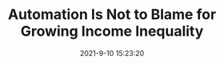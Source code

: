 ---
"title": "Automation Is Not to Blame for Growing Income Inequality"
"date": "2021-9-10 15:23:20"
"feed_name": "INDUSTRYWEEK"
"feed_website": "https://www.industryweek.com/"
"feed_rss": "https://www.industryweek.com/__rss/website-scheduled-content.xml?input=%7B%22sectionAlias%22%3A%22home%22%7D"
"link": "https://www.industryweek.com/the-economy/public-policy/article/21174967/automation-is-not-to-blame-for-growing-income-inequality"
"file": "_posts/-1cfd6136acf76c7e5e43dcf551e984ebc2f5f4d6.md"
"accident": "0"
"drilling": "0"
---